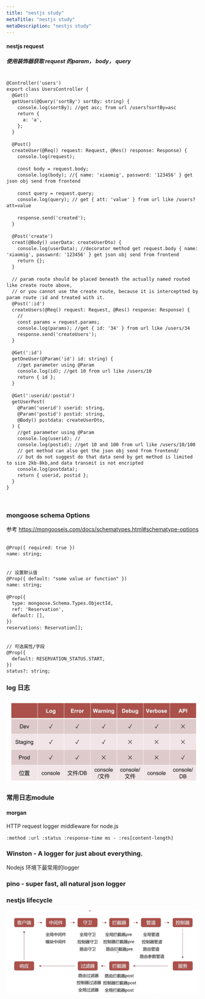 ```yaml
---
title: "nestjs study"
metaTitle: "nestjs study"
metaDescription: "nestjs study"
---
```


#### nestjs request


##### 使用装饰器获取 request 的param， body， query
```

@Controller('users')
export class UsersController {
  @Get()
  getUsers(@Query('sortBy') sortBy: string) {
    console.log(sortBy); //get asc; from url /users?sortBy=asc
    return {
      a: 'a',
    };
  }

  @Post()
  createUser(@Req() request: Request, @Res() response: Response) {
    console.log(request);

    const body = request.body;
    console.log(body); //{ name: 'xiaomig', password: '123456' } get json obj send from frontend

    const query = request.query;
    console.log(query); // get { att: 'value' } from url like /users?att=value

    response.send('created');
  }

  @Post('create')
  creat(@Body() userData: createUserDto) {
    console.log(userData); //decorator method get request.body { name: 'xiaomig', password: '123456' } get json obj send from frontend
    return {};
  }

  // param route should be placed beneath the actually named routed like create route above,
  // or you cannot use the create route, because it is interceptted by param route :id and treated with it.
  @Post(':id')
  createUsers(@Req() request: Request, @Res() response: Response) {
    //
    const params = request.params;
    console.log(params); //get { id: '34' } from url like /users/34
    response.send('createUsers');
  }

  @Get(':id')
  getOneUser(@Param('id') id: string) {
    //get parameter using @Param
    console.log(id); //get 10 from url like /users/10
    return { id };
  }

  @Get(':userid/:postid')
  getUserPost(
    @Param('userid') userid: string,
    @Param('postid') postid: string,
    @Body() postdata: createUserDto,
  ) {
    //get parameter using @Param
    console.log(userid); //
    console.log(postid); //get 10 and 100 from url like /users/10/100
    // get method can also get the json obj send from frontend/
    // but do not suggest do that data send by get method is limited to size 2kb-8kb,and data transmit is not encripted
    console.log(postdata);
    return { userid, postid };
  }
}



```




### mongoose schema Options

参考
https://mongoosejs.com/docs/schematypes.html#schematype-options

```

@Prop({ required: true })
name: string;


// 设置默认值
@Prop({ default: "some value or function" })
name: string;

@Prop({
  type: mongoose.Schema.Types.ObjectId,
  ref: 'Reservation',
  default: [],
})
reservations: Reservation[];


// 可选属性/字段
@Prop({
  default: RESERVATION_STATUS.START,
})
status?: string;

```



### log 日志
![nodejs log](https://raw.githubusercontent.com/Boytobeaman/learnnote.site/master/static/documents/images/nodejs-log.png)

### 常用日志module
#### morgan
HTTP request logger middleware for node.js
```
:method :url :status :response-time ms - :res[content-length]
```

### Winston - A logger for just about everything.
Nodejs 环境下最常用的logger


### pino - super fast, all natural json logger

### nestjs lifecycle
![nestjs lifecycle](https://raw.githubusercontent.com/Boytobeaman/learnnote.site/master/static/documents/images/nestjs-lifecycle.png)